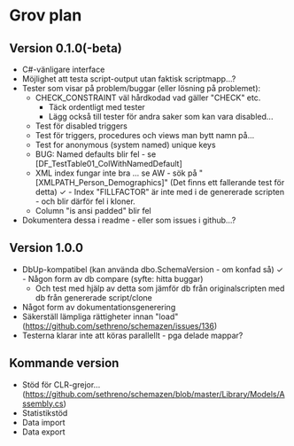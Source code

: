 ﻿# Grov plan

## Version 0.1.0(-beta)

- C#-vänligare interface
- Möjlighet att testa script-output utan faktisk scriptmapp...?
- Tester som visar på problem/buggar (eller lösning på problemet):
    - CHECK_CONSTRAINT väl hårdkodad vad gäller "CHECK" etc. 
        - Täck ordentligt med tester
        - Lägg också till tester för andra saker som kan vara disabled...
    - Test för disabled triggers
    - Test för triggers, procedures och views man bytt namn på...
    - Test for anonymous (system named) unique keys
    - BUG: Named defaults blir fel - se [DF_TestTable01_ColWithNamedDefault]
    - XML index fungar inte bra ... se AW - sök på "[XMLPATH_Person_Demographics]"
      (Det finns ett fallerande test för detta) 
✓   - Index "FILLFACTOR" är inte med i de genererade scripten - och blir därför fel i kloner.
    - Column "is ansi padded" blir fel 
- Dokumentera dessa i readme - eller som issues i github...? 


## Version 1.0.0

- DbUp-kompatibel (kan använda dbo.SchemaVersion - om konfad så) 
✓ - Någon form av db compare (syfte: hitta buggar)
    - Och test med hjälp av detta som jämför db från originalscripten med db från genererade script/clone
- Något form av dokumentationsgenerering
- Säkerställ lämpliga rättigheter innan "load" (https://github.com/sethreno/schemazen/issues/136)
- Testerna klarar inte att köras parallellt - pga delade mappar?
 
## Kommande version

- Stöd för CLR-grejor... (https://github.com/sethreno/schemazen/blob/master/Library/Models/Assembly.cs)
- Statistikstöd
- Data import
- Data export